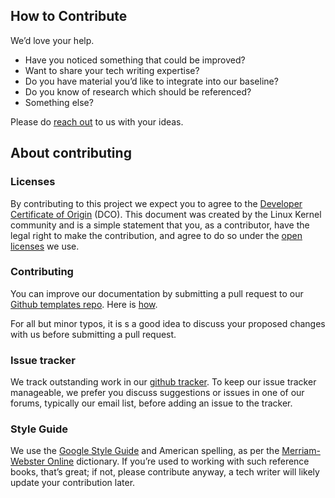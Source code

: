 
## How to Contribute

We’d love your help.

*   Have you noticed something that could be improved?
*   Want to share your tech writing expertise?
*   Do you have material you’d like to integrate into our baseline?
*   Do you know of research which should be referenced?
*   Something else?

Please do [reach out](contact) to us with your ideas.


## About contributing

### Licenses

By contributing to this project we expect you to agree to the [Developer Certificate of Origin](https://developercertificate.org/) (DCO). This document was created by the Linux Kernel community and is a simple statement that you, as a contributor, have the legal right to make the contribution, and agree to do so under the [open licenses](https://thegooddocsproject.dev/licences) we use.

### Contributing

You can improve our documentation by submitting a pull request to our [Github templates repo](https://github.com/thegooddocsproject/templates). Here is [how](https://guides.github.com/activities/hello-world/).

For all but minor typos, it is s a good idea to discuss your proposed changes with us before submitting a pull request.

### Issue tracker

We track outstanding work in our [github  tracker](https://github.com/thegooddocsproject/templates/issues). To keep our issue tracker manageable, we prefer you discuss suggestions or issues in one of our forums, typically our email list, before adding an issue to the tracker.

### Style Guide

We use the [Google Style Guide](http://google.github.io/styleguide/) and American spelling, as per the [Merriam-Webster Online](https://www.merriam-webster.com/)  dictionary. If you’re used to working with such reference books, that’s great; if not, please contribute anyway, a tech writer will likely update your contribution later.
